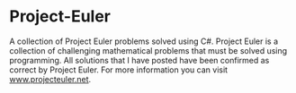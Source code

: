 Project-Euler
=============

A collection of Project Euler problems solved using C#. Project Euler is a collection of challenging
mathematical problems that must be solved using programming. All solutions that I have posted have been confirmed
as correct by Project Euler. For more information you can visit www.projecteuler.net.
